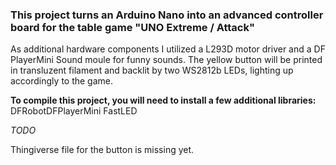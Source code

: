 ### This project turns an Arduino Nano into an advanced controller board for the table game "UNO Extreme / Attack"

As additional hardware components I utilized a L293D motor driver and a DF PlayerMini Sound moule for funny sounds.
The yellow button will be printed in transluzent filament and backlit by two WS2812b LEDs, lighting up accordingly to the game.



**To compile this project, you will need to install a few additional libraries:**
  DFRobotDFPlayerMini
  FastLED
  
*TODO*

Thingiverse file for the button is missing yet.
